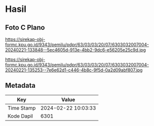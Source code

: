 # Hasil

## Foto C Plano

https://sirekap-obj-formc.kpu.go.id/9343/pemilu/pdpr/63/03/03/20/07/6303032007004-20240221-133848--5ec4605d-913e-4bb2-9dc6-e56205e25c9d.jpg

https://sirekap-obj-formc.kpu.go.id/9343/pemilu/pdpr/63/03/03/20/07/6303032007004-20240221-135253--7e6e62d1-c446-4b8c-9f5d-0a2d09abf807.jpg


## Metadata

| Key        | Value               |
| ---------- | ------------------- |
| Time Stamp | 2024-02-22 10:03:33 |
| Kode Dapil | 6301                |



